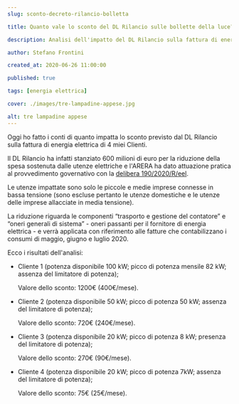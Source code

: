 ```yaml
---
slug: sconto-decreto-rilancio-bolletta

title: Quanto vale lo sconto del DL Rilancio sulle bollette della luce?

description: Analisi dell'impatto del DL Rilancio sulla fattura di energia elettrica di 4 aziende.

author: Stefano Frontini

created_at: 2020-06-26 11:00:00

published: true

tags: [energia elettrica]

cover: ./images/tre-lampadine-appese.jpg

alt: tre lampadine appese
---
```


Oggi ho fatto i conti di quanto impatta lo sconto previsto dal DL Rilancio sulla fattura di energia elettrica di 4 miei Clienti.

Il DL Rilancio ha infatti stanziato 600 milioni di euro per la riduzione della spesa sostenuta dalle utenze elettriche e l'ARERA ha dato attuazione pratica al provvedimento governativo con la [delibera 190/2020/R/eel](https://www.arera.it/it/docs/20/190-20e.htm).

Le utenze impattate sono solo le piccole e medie imprese connesse in bassa tensione (sono escluse pertanto le utenze domestiche e le utenze delle imprese allacciate in media tensione).

La riduzione riguarda le componenti “trasporto e gestione del contatore” e “oneri generali di sistema” - oneri passanti per il fornitore di energia elettrica - e verrà applicata con riferimento alle fatture che contabilizzano i consumi di maggio, giugno e luglio 2020.

Ecco i risultati dell'analisi:

- Cliente 1 (potenza disponibile 100 kW; picco di potenza mensile 82 kW; assenza del limitatore di potenza);

  <span class="grassetto">Valore dello sconto: 1200€</span> (400€/mese).

- Cliente 2 (potenza disponibile 50 kW; picco di potenza 50 kW; assenza del limitatore di potenza);

  <span class="grassetto">Valore dello sconto: 720€</span> (240€/mese).

* Cliente 3 (potenza disponibile 20 kW; picco di potenza 8 kW; presenza del limitatore di potenza);

  <span class="grassetto">Valore dello sconto: 270€</span> (90€/mese).

- Cliente 4 (potenza disponibile 20 kW; picco di potenza 7kW; assenza del limitatore di potenza);

  <span class="grassetto">Valore dello sconto: 75€</span> (25€/mese).

